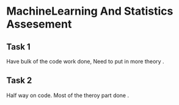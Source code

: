# MachineLearning And Statistics Assesement

## Task 1

Have bulk of the code work done, Need to put in more theory .


## Task 2

Half way on code. Most of the theroy part done . 




